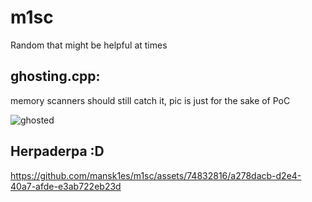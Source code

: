 # m1sc
Random that might be helpful at times

## ghosting.cpp:
memory scanners should still catch it, pic is just for the sake of PoC

![ghosted](https://user-images.githubusercontent.com/74832816/196040873-cb01e9cd-286f-46ab-a505-822564a75d90.PNG)

## Herpaderpa :D



https://github.com/mansk1es/m1sc/assets/74832816/a278dacb-d2e4-40a7-afde-e3ab722eb23d

